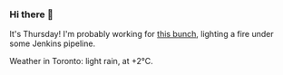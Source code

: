 ### Hi there :wave:

It's Thursday! I'm probably working for [this bunch](https://github.com/kohofinancial), lighting a fire under some Jenkins pipeline.

Weather in Toronto: light rain, at +2°C.
